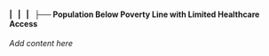 #### |   |   |   ├── Population Below Poverty Line with Limited Healthcare Access

*Add content here*